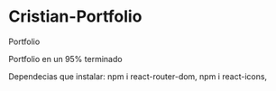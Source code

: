 # Cristian-Portfolio
Portfolio

Portfolio en un 95% terminado

Dependecias que instalar: npm i react-router-dom, npm i react-icons,
